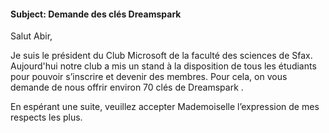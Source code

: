 ﻿#### Subject: Demande des clés Dreamspark
Salut Abir,

Je suis le président du Club Microsoft de la faculté des sciences de Sfax. Aujourd'hui notre club a mis un stand à la disposition de tous les étudiants pour pouvoir s’inscrire et devenir des membres. Pour cela, on vous demande de nous offrir environ 70 clés de Dreamspark .

En espérant une suite, veuillez accepter Mademoiselle l’expression de mes respects les plus.
